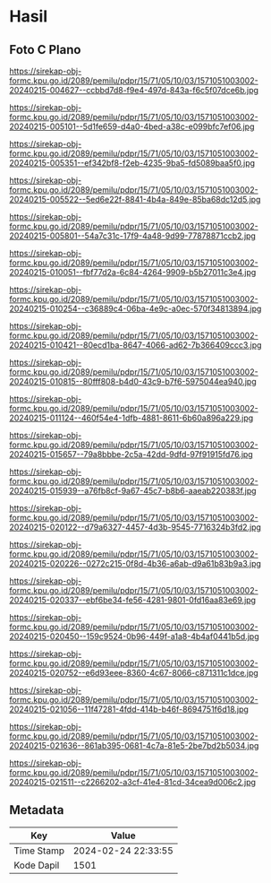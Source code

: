 # Hasil

## Foto C Plano

https://sirekap-obj-formc.kpu.go.id/2089/pemilu/pdpr/15/71/05/10/03/1571051003002-20240215-004627--ccbbd7d8-f9e4-497d-843a-f6c5f07dce6b.jpg

https://sirekap-obj-formc.kpu.go.id/2089/pemilu/pdpr/15/71/05/10/03/1571051003002-20240215-005101--5d1fe659-d4a0-4bed-a38c-e099bfc7ef06.jpg

https://sirekap-obj-formc.kpu.go.id/2089/pemilu/pdpr/15/71/05/10/03/1571051003002-20240215-005351--ef342bf8-f2eb-4235-9ba5-fd5089baa5f0.jpg

https://sirekap-obj-formc.kpu.go.id/2089/pemilu/pdpr/15/71/05/10/03/1571051003002-20240215-005522--5ed6e22f-8841-4b4a-849e-85ba68dc12d5.jpg

https://sirekap-obj-formc.kpu.go.id/2089/pemilu/pdpr/15/71/05/10/03/1571051003002-20240215-005801--54a7c31c-17f9-4a48-9d99-77878871ccb2.jpg

https://sirekap-obj-formc.kpu.go.id/2089/pemilu/pdpr/15/71/05/10/03/1571051003002-20240215-010051--fbf77d2a-6c84-4264-9909-b5b27011c3e4.jpg

https://sirekap-obj-formc.kpu.go.id/2089/pemilu/pdpr/15/71/05/10/03/1571051003002-20240215-010254--c36889c4-06ba-4e9c-a0ec-570f34813894.jpg

https://sirekap-obj-formc.kpu.go.id/2089/pemilu/pdpr/15/71/05/10/03/1571051003002-20240215-010421--80ecd1ba-8647-4066-ad62-7b366409ccc3.jpg

https://sirekap-obj-formc.kpu.go.id/2089/pemilu/pdpr/15/71/05/10/03/1571051003002-20240215-010815--80fff808-b4d0-43c9-b7f6-5975044ea940.jpg

https://sirekap-obj-formc.kpu.go.id/2089/pemilu/pdpr/15/71/05/10/03/1571051003002-20240215-011124--460f54e4-1dfb-4881-8611-6b60a896a229.jpg

https://sirekap-obj-formc.kpu.go.id/2089/pemilu/pdpr/15/71/05/10/03/1571051003002-20240215-015657--79a8bbbe-2c5a-42dd-9dfd-97f91915fd76.jpg

https://sirekap-obj-formc.kpu.go.id/2089/pemilu/pdpr/15/71/05/10/03/1571051003002-20240215-015939--a76fb8cf-9a67-45c7-b8b6-aaeab220383f.jpg

https://sirekap-obj-formc.kpu.go.id/2089/pemilu/pdpr/15/71/05/10/03/1571051003002-20240215-020122--d79a6327-4457-4d3b-9545-7716324b3fd2.jpg

https://sirekap-obj-formc.kpu.go.id/2089/pemilu/pdpr/15/71/05/10/03/1571051003002-20240215-020226--0272c215-0f8d-4b36-a6ab-d9a61b83b9a3.jpg

https://sirekap-obj-formc.kpu.go.id/2089/pemilu/pdpr/15/71/05/10/03/1571051003002-20240215-020337--ebf6be34-fe56-4281-9801-0fd16aa83e69.jpg

https://sirekap-obj-formc.kpu.go.id/2089/pemilu/pdpr/15/71/05/10/03/1571051003002-20240215-020450--159c9524-0b96-449f-a1a8-4b4af0441b5d.jpg

https://sirekap-obj-formc.kpu.go.id/2089/pemilu/pdpr/15/71/05/10/03/1571051003002-20240215-020752--e6d93eee-8360-4c67-8066-c871311c1dce.jpg

https://sirekap-obj-formc.kpu.go.id/2089/pemilu/pdpr/15/71/05/10/03/1571051003002-20240215-021056--11f47281-4fdd-414b-b46f-8694751f6d18.jpg

https://sirekap-obj-formc.kpu.go.id/2089/pemilu/pdpr/15/71/05/10/03/1571051003002-20240215-021636--861ab395-0681-4c7a-81e5-2be7bd2b5034.jpg

https://sirekap-obj-formc.kpu.go.id/2089/pemilu/pdpr/15/71/05/10/03/1571051003002-20240215-021511--c2266202-a3cf-41e4-81cd-34cea9d006c2.jpg


## Metadata

| Key        | Value               |
| ---------- | ------------------- |
| Time Stamp | 2024-02-24 22:33:55 |
| Kode Dapil | 1501                |



